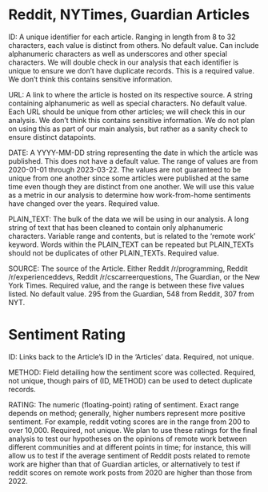 # Reddit, NYTimes, Guardian Articles
ID: A unique identifier for each article. Ranging in length from 8 to 32 characters, each value is distinct from others. No default value. Can include alphanumeric characters as well as underscores and other special characters. We will double check in our analysis that each identifier is unique to ensure we don’t have duplicate records. This is a required value. We don’t think this contains sensitive information.

URL: A link to where the article is hosted on its respective source. A string containing alphanumeric as well as special characters. No default value. Each URL should be unique from other articles; we will check this in our analysis. We don’t think this contains sensitive information. We do not plan on using this as part of our main analysis, but rather as a sanity check to ensure distinct datapoints. 

DATE: A YYYY-MM-DD string representing the date in which the article was published. This does not have a default value. The range of values are from 2020-01-01 through 2023-03-22. The values are not guaranteed to be unique from one another since some articles were published at the same time even though they are distinct from one another. We will use this value as a metric in our analysis to determine how work-from-home sentiments have changed over the years. Required value. 

PLAIN_TEXT: The bulk of the data we will be using in our analysis. A long string of text that has been cleaned to contain only alphanumeric characters. Variable range and contents, but is related to the ‘remote work’ keyword. Words within the PLAIN_TEXT can be repeated but PLAIN_TEXTs should not be duplicates of other PLAIN_TEXTs. Required value. 

SOURCE: The source of the Article. Either Reddit /r/programming, Reddit /r/experienceddevs, Reddit /r/cscarreerquestions, The Guardian, or the New York Times. Required value, and the range is between these five values listed. No default value. 295 from the Guardian, 548 from Reddit, 307 from NYT. 

# Sentiment Rating
ID: Links back to the Article’s ID in the ‘Articles’ data. Required, not unique.

METHOD: Field detailing how the sentiment score was collected. Required, not unique, though pairs of (ID, METHOD) can be used to detect duplicate records.

RATING: The numeric (floating-point) rating of sentiment. Exact range depends on method; generally, higher numbers represent more positive sentiment. For example, reddit voting scores are in the range from 200 to over 10,000. Required, not unique. We plan to use these ratings for the final analysis to test our hypotheses on the opinions of remote work between different communities and at different points in time; for instance, this will allow us to test if the average sentiment of Reddit posts related to remote work are higher than that of Guardian articles, or alternatively to test if reddit scores on remote work posts from 2020 are higher than those from 2022.
